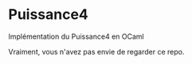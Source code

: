 # Puissance4
Implémentation du Puissance4 en OCaml 

Vraiment, vous n'avez pas envie de regarder ce repo.
